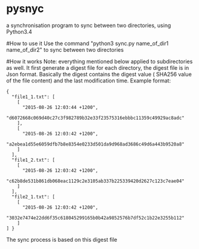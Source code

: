 # pysnyc
a synchronisation program to sync between two directories, using Python3.4

#How to use it
Use the command "python3 sync.py name_of_dir1 name_of_dir2" to sync between two directories

#How it works
Note: everything mentioned below applied to subdirectories as well.
It first generate a digest file for each directory, the digest file is in Json format. Basically the digest contains the 
digest value ( SHA256 value of the file content) and the last modification time.
Example format: 
```
{
  "file1_1.txt": [
    [
      "2015-08-26 12:03:44 +1200",
      "d6072668c069d40c27c3f982789b32e33f23575316ebbbc11359c49929ac8adc"
    ],
    [
      "2015-08-26 12:03:42 +1200",
      "a2ebea1d55e6059dfb7b8e8354e0233d501da9d968ad3686c49d6a443b9520a8"
    ]
  ],
  "file1_2.txt": [
    [
      "2015-08-26 12:03:42 +1200",
      "c62b8de531b861db068eac1129c2e3105ab337b225339420d2627c123c7eae04"
    ]
  ],
  "file2_1.txt": [
    [
      "2015-08-26 12:03:42 +1200",
      "3032e7474e22dd6f35c618045299165b0b42a9852576b7df52c1b22e3255b112"
    ]
] }
```
The sync process is based on this digest file
